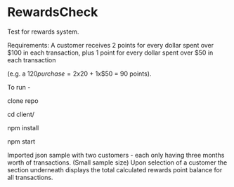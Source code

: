 # RewardsCheck

Test for rewards system.

Requirements:
A customer receives 2 points for every dollar spent over $100 in each transaction, plus 1 point for every dollar spent over $50 in each transaction

(e.g. a $120 purchase = 2x$20 + 1x$50 = 90 points).

To run - 

clone repo

cd client/

npm install 

npm start

Imported json sample with two customers - each only having three months worth of transactions. (Small sample size)
Upon selection of a customer the section underneath displays the total calculated rewards point balance for all transactions. 